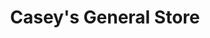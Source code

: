 ---
title: "Casey's General Store"
url: /omaha/caseys-general-store-south-108th-street/
shop: Lebensmittel
---